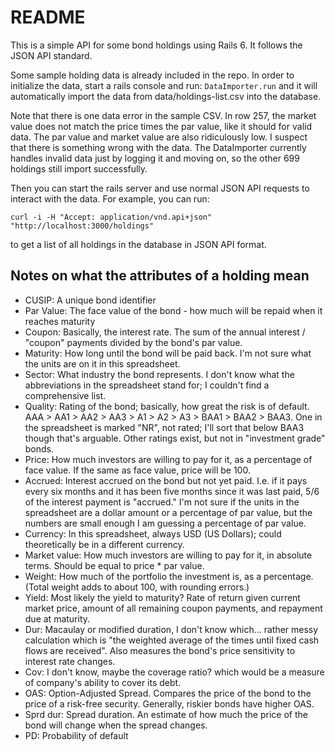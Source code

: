 # README

This is a simple API for some bond holdings using Rails 6.
It follows the JSON API standard.

Some sample holding data is already included in the repo.
In order to initialize the data, start a rails console and run:
`DataImporter.run`
and it will automatically import the data from data/holdings-list.csv into the
database.

Note that there is one data error in the sample CSV.
In row 257, the market value does not match the price times the par value,
like it should for valid data.
The par value and market value are also ridiculously low.
I suspect that there is something wrong with the data.
The DataImporter currently handles invalid data just by logging it and moving on,
so the other 699 holdings still import successfully.

Then you can start the rails server and use normal JSON API requests to interact
with the data. For example, you can run:
```
curl -i -H "Accept: application/vnd.api+json" "http://localhost:3000/holdings"
```
to get a list of all holdings in the database in JSON API format.

## Notes on what the attributes of a holding mean

* CUSIP: A unique bond identifier
* Par Value: The face value of the bond - how much will be repaid when it reaches maturity
* Coupon: Basically, the interest rate. The sum of the annual interest / "coupon" payments divided by the bond's par value.
* Maturity: How long until the bond will be paid back. I'm not sure what the units are on it in this spreadsheet.
* Sector: What industry the bond represents. I don't know what the abbreviations in the spreadsheet stand for; I couldn't find a comprehensive list.
* Quality: Rating of the bond; basically, how great the risk is of default. AAA > AA1 > AA2 > AA3 > A1 > A2 > A3 > BAA1 > BAA2 > BAA3. One in the spreadsheet is marked "NR", not rated; I'll sort that below BAA3 though that's arguable. Other ratings exist, but not in "investment grade" bonds.
* Price: How much investors are willing to pay for it, as a percentage of face value. If the same as face value, price will be 100.
* Accrued: Interest accrued on the bond but not yet paid. I.e. if it pays every six months and it has been five months since it was last paid, 5/6 of the interest payment is "accrued." I'm not sure if the units in the spreadsheet are a dollar amount or a percentage of par value, but the numbers are small enough I am guessing a percentage of par value.
* Currency: In this spreadsheet, always USD (US Dollars); could theoretically be in a different currency.
* Market value: How much investors are willing to pay for it, in absolute terms. Should be equal to price * par value.
* Weight: How much of the portfolio the investment is, as a percentage. (Total weight adds to about 100, with rounding errors.)
* Yield: Most likely the yield to maturity? Rate of return given current market price, amount of all remaining coupon payments, and repayment due at maturity.
* Dur: Macaulay or modified duration, I don't know which... rather messy calculation which is "the weighted average of the times until fixed cash flows are received". Also measures the bond's price sensitivity to interest rate changes.
* Cov: I don't know, maybe the coverage ratio? which would be a measure of company's ability to cover its debt.
* OAS: Option-Adjusted Spread. Compares the price of the bond to the price of a risk-free security. Generally, riskier bonds have higher OAS.
* Sprd dur: Spread duration. An estimate of how much the price of the bond will change when the spread changes.
* PD: Probability of default
